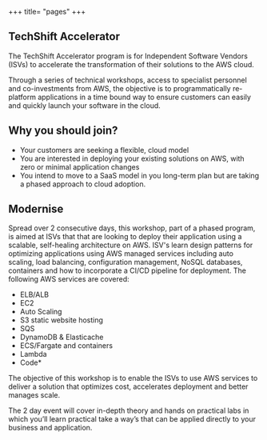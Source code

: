 +++
title= "pages"
+++

## TechShift Accelerator

The TechShift Accelerator program is for Independent Software Vendors (ISVs) to accelerate the transformation of their solutions to the AWS cloud.

 
Through a series of technical workshops, access to specialist personnel and co-investments from AWS, the objective is to programmatically re-platform applications in a time bound way to ensure customers can easily and quickly launch your software in the cloud.


## Why you should join?

- Your customers are seeking a flexible, cloud model
- You are interested in deploying your existing solutions on AWS, with zero or minimal application changes
- You intend to move to a SaaS model in you long-term plan but are taking a phased approach to cloud adoption.


## Modernise

Spread over 2 consecutive days, this workshop, part of a phased program, is aimed at ISVs that that are looking to deploy their application using a scalable, self-healing architecture on AWS. ISV's learn design patterns for optimizing applications using AWS managed services including auto scaling, load balancing, configuration management, NoSQL databases, containers and how to incorporate a CI/CD pipeline for deployment. The following AWS services are covered:


- ELB/ALB
- EC2
- Auto Scaling
- S3 static website hosting
- SQS
- DynamoDB & Elasticache
- ECS/Fargate and containers
- Lambda
- Code*

The objective of this workshop is to enable the ISVs to use AWS services to deliver a solution that optimizes cost, accelerates deployment and better manages scale.


The 2 day event will cover in-depth theory and hands on practical labs in which you’ll learn practical take a way’s that can be applied directly to your business and application.

